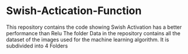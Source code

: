 # Swish-Actication-Function
This repository contains the code showing Swish Activation has a better performance than Relu
The folder Data in the repository contains all the dataset of the images used for the machine learning algorithm.
It is subdivided into 4 Folders


